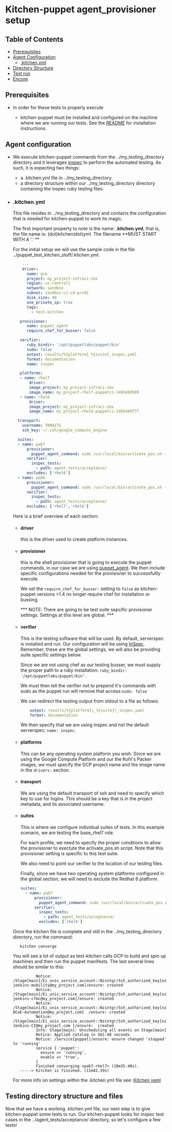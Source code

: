 # Kitchen-puppet agent_provisioner setup

## Table of Contents

- [Prerequisites](#prerequisites)
- [Agent Configuration](#agent-configuration)
  - [.kitchen.yml](#kitchen.yml)
- [Directory Structure](#testing-directory-structure-and-files)
- [Test run](#run-the-test)
- [Encore](#encore)

## Prerequisites

- In order for these tests to properly execute

  - kitchen-puppet must be installed and configured on the machine where
    we are running our tests. See the [README](../README.md) for installation instructions.

## Agent configuration

- We execute kitchen-puppet commands from the ../my\_testing\_directory directory and it
  leverages [inspec](http://inspec.io/) to perform the automated testing. As such,
  it is expecting two things:

  - a .kitchen.yml file in ../my\_testing\_directory.
  - a directory structure within our ../my\_testing\_directory directory containing the inspec ruby testing files.

- ### .kitchen.yml

  This file resides in ../my\_testing\_directory and contains the configuration that is needed
  for kitchen-puppet to work its magic.

  The first important property to note is the name: **.kitchen.yml**, that is, the file name is: (dot)kitchen(dot)yml.
  The filename **MUST START WITH A '.' **

  For the initial setup we will use the sample code in the file ../puppet_test_kitchen_stuff/.kitchen.yml:

  ```yaml
      ---
      driver:
        name: gce
        project: my_project-infraci-sbx
        region: us-central1
        network: sandbox
        subnet: sandbox-ci-cd-prv01
        disk_size: 40
        use_private_ip: true
        tags:
          - test-kitchen

     provisioner:
        name: puppet_agent
        require_chef_for_busser: false

     verifier:
        ruby_bindir: '/opt/puppetlabs/puppet/bin'
        sudo: false
        output: results/%{platform}_%{suite}_inspec.yaml
        format: documentation
        name: inspec

     platforms:
     - name: rhel7
         driver:
         image_project: my_project-infraci-sbx
         image_name: my_project-rhel7-puppetci-1495490509
     - name: rhel6
         driver:
         image_project: my_project-infraci-sbx
         image_name: my_project-rhel6-puppetci-1495489777

    transport:
      username: TKMAITG
      ssh_key: ~/.ssh/google_compute_engine

    suites:
    - name: pab7
        provisioner:
          puppet_agent_command: sudo /usr/local/bin/activate_pos.sh --pup-env nonprod --server puppet.my_project.com --ca-server puppetmom.my_project.com --location gcp_central_us --flavor base --role base_rhel7 --fact-env nonprod
        verifier:
          inspec_tests:
            - path: agent_tests/acceptance/
        excludes: ['rhel6']
    - name: pab6
        provisioner:
          puppet_agent_command: sudo /usr/local/bin/activate_pos.sh --pup-env nonprod --server puppet.my_project.com --ca-server puppetmom.my_project.com --location gcp_central_us --flavor base --role base_rhel6 --fact-env nonprod
        verifier:
          inspec_tests:
            - path: agent_tests/acceptance/
        excludes: ['rhel7','rhel6']
  ```

  Here is a brief overview of each section:

  - #### driver
    this is the driver used to create platform instances.

  - #### provisioner

    this is the shell provisioner that is going to execute the puppet commands, in our case
    we are using [puppet_agent](https://github.com/neillturner/kitchen-puppet/blob/master/provisioner_options.md). We then
    include specific configurations needed for the provisioner to successfullly execute.

    We set the `require_chef_for_busser:` setting to `false` as kitchen-puppet versions >1.4 no longer require chef for installation or bussing.

    *** NOTE: There are going to be test suite sepcific provisioner settings. Settings at this level are global. ***

  - #### verifier
    This is the testing software that will be used. By default, serverspec is installed and run. Our configuration will be using [InSpec](https://www.inspec.io/). Remember, these are the global settings, we will also be providing suite specific settings below.

    Since we are not using chef as our testing busser, we must supply the proper path to a ruby installation: `ruby_bindir: '/opt/puppetlabs/puppet/bin'`.

    We must then tell the verifier not to prepend it's commands with sudo as the puppet run will remove that access:`sudo: false`

    We can redirect the testing output from stdout to a file as follows:

    ```yaml
        output: results/%{platform}\_%{suite}\_inspec.yaml
        format: documentation
    ```

    We then specify that we are using inspec and not the default serverspec: `name: inspec`.

  - #### platforms
    This can be any operating system platform you wish. Since we are using the Google Compute Platform and our the Kohl's Packer images, we must specify the GCP project name and the image name in the `drivers:` section.

  - #### transport
    We are using the default transport of ssh and need to specify which key to use for logins. This should be a key that is in the project metadata, and its associated username.

  - #### suites
    This is where we configure individual suites of tests. In this example scenario, we are testing the base_rhel7 role.

    For each profile, we need to specify the proper conditions to allow the provisioner to exectute the activate_pos.sh script. Note that this provisioner setting is specific to this test suite.

    We also need to point our verifier to the location of our testing files.

    Finally, since we have two operating system platforms configured in the global section, we will need to exclude the Redhat 6 platform.

    ```yaml
    suites:
      - name: pab7
          provisioner:
            puppet_agent_command: sudo /usr/local/bin/activate_pos.sh --pup-env nonprod --server puppet.my_project.com --ca-server puppetmom.my_project.com --location gcp_central_us --flavor base --role base_rhel7 --fact-env nonprod
          verifier:
            inspec_tests:
              - path: agent_tests/acceptance/
            excludes: ['rhel6']
    ```

  Once the kitchen file is complete and still in the ../my\_testing\_directory directory,
  run the command:

  ```shell
     kitchen converge
  ```

  You will see a lot of output as test-kitchen calls GCP to build and spin up machines and then run the puppet manifests. The last several lines should be similar to this:

   ```shell
             Notice: /Stage[main]/Ei_unix_service_account::Nzintgr/Ssh_authorized_key[nzintgr-jenkins-mobility@my_project.com]/ensure: created
             Notice: /Stage[main]/Ei_unix_service_account::Nzintgr/Ssh_authorized_key[nzintgr-jenkins-cfmc@my_project.com]/ensure: created
             Notice: /Stage[main]/Ei_unix_service_account::Nzintgr/Ssh_authorized_key[nzintgr-QCoE-Automation@my_project.com]  /ensure: created
             Notice: /Stage[main]/Ei_unix_service_account::Nzintgr/Ssh_authorized_key[nzintgr-Jenkins-CI@my_project.com ]/ensure:  created
             Info: Stage[main]: Unscheduling all events on Stage[main]
             Notice: Applied catalog in 561.48 seconds
             Notice: /Service[puppet]/ensure: ensure changed 'stopped' to 'running'
             service { 'puppet':
               ensure => 'running',
               enable => 'true',
             }
             Finished converging <pab7-rhel7> (10m35.40s).
      -----> Kitchen is finished. (11m42.39s)
     ```

  For more info on settings within the .kitchen.yml file see: [Kitchen yaml](https://docs.chef.io/config_yml_kitchen.html)

## Testing directory structure and files

Now that we have a working .kitchen.yml file, our next step is to give kitchen-puppet some tests to run.
Our kitchen-puppet looks for _inspec_ test cases in the ../agent_tests/acceptance/ directory, so let's configure a few tests!
